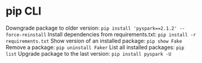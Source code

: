 # pip CLI

Downgrade package to older version: `pip install 'pyspark==2.1.2' --force-reinstall`
Install dependencies from requirements.txt: `pip install -r requirements.txt`
Show version of an installed package: `pip show Fake`
Remove a package: `pip uninstall Faker`
List all installed packages: `pip list`
Upgrade package to the last version: `pip install pyspark -U`
